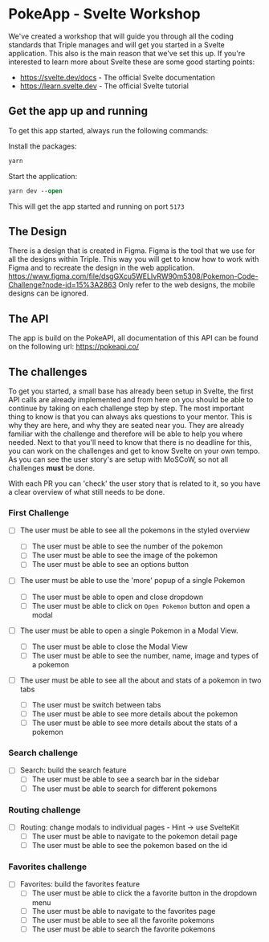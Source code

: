 # PokeApp - Svelte Workshop

We've created a workshop that will guide you through all the coding standards that Triple manages and will get you started in a Svelte application.
This also is the main reason that we've set this up.
If you're interested to learn more about Svelte these are some good starting points:

- https://svelte.dev/docs - The official Svelte documentation
- https://learn.svelte.dev - The official Svelte tutorial

## Get the app up and running

To get this app started, always run the following commands:

Install the packages:

```tcl
yarn
```

Start the application:

```tcl
yarn dev --open
```

This will get the app started and running on port `5173`

## The Design

There is a design that is created in Figma. Figma is the tool that we use for all the designs within Triple.
This way you will get to know how to work with Figma and to recreate the design in the web application.
https://www.figma.com/file/dsgGXcu5WELIvRW90m5308/Pokemon-Code-Challenge?node-id=15%3A2863
Only refer to the web designs, the mobile designs can be ignored.

## The API

The app is build on the PokeAPI, all documentation of this API can be found on the following url:
https://pokeapi.co/

## The challenges

To get you started, a small base has already been setup in Svelte, the first API calls are already implemented and from here on you should be able to continue by taking on each challenge step by step.
The most important thing to know is that you can always aks questions to your mentor. This is why they are here, and why they are seated near you. They are already familiar with the challenge and therefore will be able to help you where needed.
Next to that you'll need to know that there is no deadline for this, you can work on the challenges and get to know Svelte on your own tempo. As you can see the user story's are setup with MoSCoW, so not all challenges **must** be done.

With each PR you can 'check' the user story that is related to it, so you have a clear overview of what still needs to be done.

### First Challenge

- [ ] The user must be able to see all the pokemons in the styled overview

  - [ ] The user must be able to see the number of the pokemon
  - [ ] The user must be able to see the image of the pokemon
  - [ ] The user must be able to see an options button

- [ ] The user must be able to use the 'more' popup of a single Pokemon

  - [ ] The user must be able to open and close dropdown
  - [ ] The user must be able to click on `Open Pokemon` button and open a modal

- [ ] The user must be able to open a single Pokemon in a Modal View.

  - [ ] The user must be able to close the Modal View
  - [ ] The user must be able to see the number, name, image and types of a pokemon

- [ ] The user must be able to see all the about and stats of a pokemon in two tabs
  - [ ] The user must be switch between tabs
  - [ ] The user must be able to see more details about the pokemon
  - [ ] The user must be able to see more details about the stats of a pokemon

### Search challenge

- [ ] Search: build the search feature
  - [ ] The user must be able to see a search bar in the sidebar
  - [ ] The user must be able to search for different pokemons

### Routing challenge

- [ ] Routing: change modals to individual pages - Hint -> use SvelteKit
  - [ ] The user must be able to navigate to the pokemon detail page
  - [ ] The user must be able to see the pokemon based on the id

### Favorites challenge

- [ ] Favorites: build the favorites feature
  - [ ] The user must be able to click the a favorite button in the dropdown menu
  - [ ] The user must be able to navigate to the favorites page
  - [ ] The user must be able to see all the favorite pokemons
  - [ ] The user must be able to search the favorite pokemons
